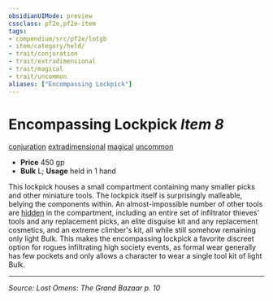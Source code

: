 ```yaml
---
obsidianUIMode: preview
cssclass: pf2e,pf2e-item
tags:
- compendium/src/pf2e/lotgb
- item/category/held/
- trait/conjuration
- trait/extradimensional
- trait/magical
- trait/uncommon
aliases: ["Encompassing Lockpick"]
---
```

# Encompassing Lockpick *Item 8*  
[conjuration](conjuration.md "Conjuration School Trait")  [extradimensional](extradimensional.md "Extradimensional Effect Trait")  [magical](magical.md "Magical Item Trait")  [uncommon](uncommon.md "Uncommon Rarity Trait")  

- **Price** 450 gp
- **Bulk** L; **Usage** held in 1 hand

This lockpick houses a small compartment containing many smaller picks and other miniature tools. The lockpick itself is surprisingly malleable, belying the components within. An almost-impossible number of other tools are [hidden](conditions.md#Hidden) in the compartment, including an entire set of infiltrator thieves' tools and any replacement picks, an elite disguise kit and any replacement cosmetics, and an extreme climber's kit, all while still somehow remaining only light Bulk. This makes the encompassing lockpick a favorite discreet option for rogues infiltrating high society events, as formal wear generally has few pockets and only allows a character to wear a single tool kit of light Bulk.


---
*Source: Lost Omens: The Grand Bazaar p. 10*
